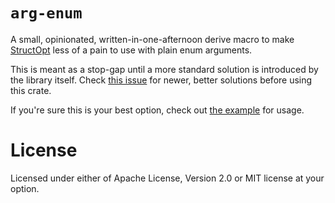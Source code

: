 # `arg-enum`

A small, opinionated, written-in-one-afternoon derive macro to make [StructOpt](https://github.com/TeXitoi/structopt) less of a pain to use with plain enum arguments.

This is meant as a stop-gap until a more standard solution is introduced by the library itself.
Check [this issue](https://github.com/TeXitoi/structopt/issues/106) for newer, better solutions before using this crate.

If you're sure this is your best option, check out [the example](examples/simple.rs) for usage.

# License

Licensed under either of Apache License, Version 2.0 or MIT license at your option.
